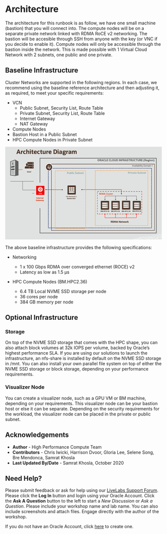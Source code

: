 # Architecture

The architecture for this runbook is as follow, we have one small machine (bastion) that you will connect into. The compute nodes will be on a separate private network linked with RDMA RoCE v2 networking. The bastion will be accesible through SSH from anyone with the key (or VNC if you decide to enable it). Compute nodes will only be accessible through the bastion inside the network. This is made possible with 1 Virtual Cloud Network with 2 subnets, one public and one private.

## Baseline Infrastructure 

Cluster Networks are supported in the following regions. In each case, we recommend using the baseline reference architecture and then adjusting it, as required, to meet your specific requirements:

* VCN
    * Public Subnet, Security List, Route Table
    * Private Subnet, Security List, Route Table
    * Internet Gateway
    * NAT Gateway
* Compute Nodes
* Bastion Host in a Public Subnet
* HPC Compute Nodes in Private Subnet


![](images/arch.png " ")

The above baseline infrastructure provides the following specifications:

* Networking
    * 1 x 100 Gbps RDMA over converged ethernet (ROCE) v2
    * Latency as low as 1.5 µs

* HPC Compute Nodes (BM.HPC2.36)
    * 6.4 TB Local NVME SSD storage per node
    * 36 cores per node
    * 384 GB memory per node



## Optional Infrastructure


### **Storage** ###

On top of the NVME SSD storage that comes with the HPC shape, you can also attach block volumes at 32k IOPS per volume, backed by Oracle’s highest performance SLA. If you are using our solutions to launch the infrastructure, an nfs-share is installed by default on the NVME SSD storage in /mnt. You can also install your own parallel file system on top of either the NVME SSD storage or block storage, depending on your performance requirements.

### **Visualizer Node** ###

You can create a visualizer node, such as a GPU VM or BM machine, depending on your requirements. This visualizer node can be your bastion host or else it can be separate. Depending on the security requirements for the workload, the visualizer node can be placed in the private or public subnet.



## Acknowledgements
* **Author** - High Performance Compute Team
* **Contributors** -  Chris Iwicki, Harrison Dvoor, Gloria Lee, Selene Song, Bre Mendonca, Samrat Khosla
* **Last Updated By/Date** - Samrat Khosla, October 2020

## Need Help?
Please submit feedback or ask for help using our [LiveLabs Support Forum](https://community.oracle.com/tech/developers/categories/high-performance-computing-hpc). Please click the **Log In** button and login using your Oracle Account. Click the **Ask A Question** button to the left to start a *New Discussion* or *Ask a Question*.  Please include your workshop name and lab name. You can also include screenshots and attach files. Engage directly with the author of the workshop.

If you do not have an Oracle Account, click [here](https://profile.oracle.com/myprofile/account/create-account.jspx) to create one.